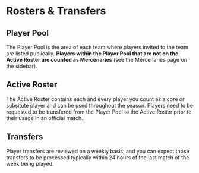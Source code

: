 # Rosters & Transfers

## Player Pool
The Player Pool is the area of each team where players invited to the team are listed publically. **Players within the Player Pool that are not on the Active Roster are counted as Mercenaries** (see the Mercenaries page on the sidebar).

## Active Roster
The Active Roster contains each and every player you count as a core or subsitute player and can be used throughout the season. Players need to be requested to be transfered from the Player Pool to the Active Roster prior to their usage in an official match.

## Transfers
Player transfers are reviewed on a weekly basis, and you can expect those transfers to be processed typically within 24 hours of the last match of the week being played. 